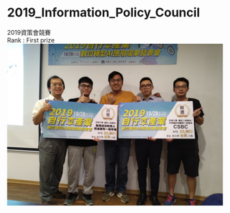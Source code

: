# 2019_Information_Policy_Council
 2019資策會競賽<br>
 Rank : First prize<br>
![image](https://github.com/jummy1124/2019_Information_Policy_Council/blob/master/IMG_20191028_170048.jpg)
